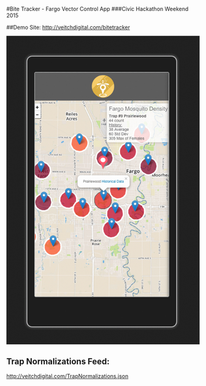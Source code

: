 #Bite Tracker - Fargo Vector Control App
###Civic Hackathon Weekend 2015

##Demo Site:
http://veitchdigital.com/bitetracker

![Bite Tracker Preview](https://raw.githubusercontent.com/rveitch/bitetracker/master/Images/bite-tracker-preview.gif)

## Trap Normalizations Feed:
http://veitchdigital.com/TrapNormalizations.json
